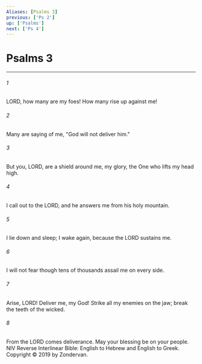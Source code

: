 ```yaml
---
Aliases: [Psalms 3]
previous: ['Ps 2']
up: ['Psalms']
next: ['Ps 4']
---
```

# Psalms 3

***


###### 1 
LORD, how many are my foes! How many rise up against me! 

###### 2 
Many are saying of me, "God will not deliver him." 

###### 3 
But you, LORD, are a shield around me, my glory, the One who lifts my head high. 

###### 4 
I call out to the LORD, and he answers me from his holy mountain. 

###### 5 
I lie down and sleep; I wake again, because the LORD sustains me. 

###### 6 
I will not fear though tens of thousands assail me on every side. 

###### 7 
Arise, LORD! Deliver me, my God! Strike all my enemies on the jaw; break the teeth of the wicked. 

###### 8 
From the LORD comes deliverance. May your blessing be on your people. NIV Reverse Interlinear Bible: English to Hebrew and English to Greek. Copyright © 2019 by Zondervan.
